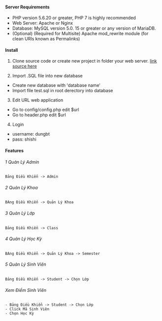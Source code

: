 #### Server Requirements
- PHP version 5.6.20 or greater, PHP 7 is highly recommended
- Web Server: Apache or Nginx
- Database: MySQL version 5.0. 15 or greater or any    version of MariaDB.
- (Optional) (Required for Multisite) Apache mod_rewrite module (for clean URIs known as Permalinks)

#### Install 
1. Clone source code  or create new project in folder your web server.
[link source here](https://github.com/shirleyskey/qlsv_xyz)

2. Import .SQL file into new database
- Create new database with 'database name'
- Import file test.sql in root derectory into database

3. Edit URL web application 
- Go to config/config.php edit $url 
- Go to header.php edit $url 

4. Login 
- username: dungbt
- pass: shishi

#### Features
###### 1 Quản Lý Admin
```
Bảng Điều Khiển -> Admin
```
###### 2 Quản Lý Khoa 
```
BẢng Điều Khiển -> Quản Lý Khoa
```
###### 3 Quản Lý Lớp
``` 
Bảng Điều Khiển -> Class
```

###### 4 Quản Lý Học Kỳ
```
BẢng Điều Khiển -> Quản Lý Khoa -> Semester
```
###### 5 Quản Lý Sinh Viên 
```
Bảng Điều Khiển -> Student -> Chọn Lớp 
```

###### Xem Điểm Sinh Viên 
```
- Bảng Điều Khiển -> Student -> Chọn Lớp 
- Click Mã Sinh Viên
- Chọn Học Kỳ

